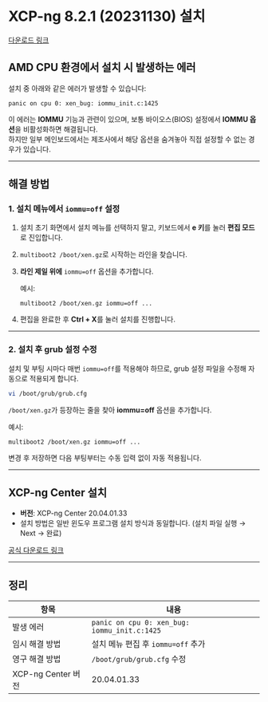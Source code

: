 # XCP-ng 8.2.1 (20231130) 설치 
[다운로드 링크](https://xcp-ng.org/#easy-to-install)

## AMD CPU 환경에서 설치 시 발생하는 에러

설치 중 아래와 같은 에러가 발생할 수 있습니다:

```
panic on cpu 0: xen_bug: iommu_init.c:1425
```

이 에러는 **IOMMU** 기능과 관련이 있으며, 보통 바이오스(BIOS) 설정에서 **IOMMU 옵션**을 비활성화하면 해결됩니다.  
하지만 일부 메인보드에서는 제조사에서 해당 옵션을 숨겨놓아 직접 설정할 수 없는 경우가 있습니다.

---

## 해결 방법

### 1. 설치 메뉴에서 `iommu=off` 설정

1. 설치 초기 화면에서 설치 메뉴를 선택하지 말고, 키보드에서 **e 키**를 눌러 **편집 모드**로 진입합니다.
2. `multiboot2 /boot/xen.gz`로 시작하는 라인을 찾습니다.
3. **라인 제일 위에** `iommu=off` 옵션을 추가합니다.

    예시:
    ```
    multiboot2 /boot/xen.gz iommu=off ...
    ```
4. 편집을 완료한 후 **Ctrl + X**를 눌러 설치를 진행합니다.

---

### 2. 설치 후 grub 설정 수정

설치 및 부팅 시마다 매번 `iommu=off`를 적용해야 하므로, grub 설정 파일을 수정해 자동으로 적용되게 합니다.

```bash
vi /boot/grub/grub.cfg
```

`/boot/xen.gz`가 등장하는 줄을 찾아 **iommu=off** 옵션을 추가합니다.

예시:
```
multiboot2 /boot/xen.gz iommu=off ...
```

변경 후 저장하면 다음 부팅부터는 수동 입력 없이 자동 적용됩니다.

---

## XCP-ng Center 설치

- **버전**: XCP-ng Center 20.04.01.33
- 설치 방법은 일반 윈도우 프로그램 설치 방식과 동일합니다. (설치 파일 실행 → Next → 완료)

[공식 다운로드 링크](https://github.com/xcp-ng/xenadmin/releases)

---

## 정리

| 항목                     | 내용                          |
|---------------------------|-------------------------------|
| 발생 에러                | `panic on cpu 0: xen_bug: iommu_init.c:1425` |
| 임시 해결 방법           | 설치 메뉴 편집 후 `iommu=off` 추가 |
| 영구 해결 방법           | `/boot/grub/grub.cfg` 수정 |
| XCP-ng Center 버전        | 20.04.01.33 |
